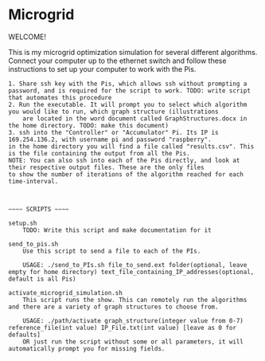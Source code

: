 # Microgrid

WELCOME!

This is my microgrid optimization simulation for several different algorithms. Connect your computer up to the ethernet switch and follow these instructions
to set up your computer to work with the Pis.

~~~~ SETUP INSTRUCTIONS ~~~~
1. Share ssh key with the Pis, which allows ssh without prompting a password, and is required for the script to work. TODO: write script that automates this procedure
2. Run the executable. It will prompt you to select which algorithm you would like to run, which graph structure (illustrations
	are located in the word document called GraphStructures.docx in the home directory. TODO: make this document)
3. ssh into the "Controller" or "Accumulator" Pi. Its IP is 169.254.136.2, with username pi and password "raspberry".
in the home directory you will find a file called "results.csv". This is the file containing the output from all the Pis.
NOTE: You can also ssh into each of the Pis directly, and look at their respective output files. These are the only files
to show the number of iterations of the algorithm reached for each time-interval.



~~~~ SCRIPTS ~~~~

setup.sh
	TODO: Write this script and make documentation for it

send_to_pis.sh
	Use this script to send a file to each of the PIs.

	USAGE: ./send_to_PIs.sh file_to_send.ext folder(optional, leave empty for home directory) text_file_containing_IP_addresses(optional, default is all Pis) 

activate_microgrid_simulation.sh
	This script runs the show. This can remotely run the algorithms and there are a variety of graph structures to choose from.

	USAGE: ./path/activate graph_structure(integer value from 0-7) reference_file(int value) IP_File.txt(int value) [leave as 0 for defaults]
	OR just run the script without some or all parameters, it will automatically prompt you for missing fields.


